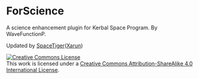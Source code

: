 ForScience
==========

A science enhancement plugin for Kerbal Space Program. By WaveFunctionP.

Updated by <a rel="SpaceTiger" href="http://forum.kerbalspaceprogram.com/members/137260-SpaceTiger">SpaceTiger</a>(<a rel="Xarun" href="https://github.com/Xarun">Xarun</a>)

<a rel="license" href="http://creativecommons.org/licenses/by-sa/4.0/"><img alt="Creative Commons License" style="border-width:0" src="http://i.creativecommons.org/l/by-sa/4.0/88x31.png" /></a><br />This work is licensed under a <a rel="license" href="http://creativecommons.org/licenses/by-sa/4.0/">Creative Commons Attribution-ShareAlike 4.0 International License</a>.
